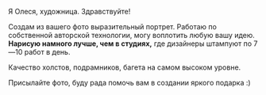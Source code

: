 Я Олеся, художница. Здравствуйте!

Создам из вашего фото выразительный портрет. Работаю по собственной авторской технологии, могу воплотить любую вашу идею. 
**Нарисую намного лучше, чем в студиях,** где дизайнеры штампуют по 7—10 работ в день.

Качество холстов, подрамников, багета на самом высоком уровне.

Присылайте фото, буду рада помочь вам в создании яркого подарка :)